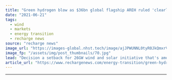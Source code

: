 ```yaml
---
title: "Green hydrogen blow as $36bn global flagship AREH ruled 'clearly unacceptable' by Australia"
date: "2021-06-21"
tags: 
  - wind
  - markets
  - energy transition
  - recharge news
source: "recharge news"
image_url: "https://images-global.nhst.tech/image/ajJPWUNNL0tyR0JkQmxrVW8zSlJxczMxMlkvYVhOd29NR1ZDNTZ1SmlLOD0=/nhst/binary/5cf9ffd1a5f8ec64f8a9015f5e1d743e"
image_fp: "/assets/img/post_thumbnails/70.jpg"
lead: "Decision a setback for 26GW wind and solar initiative that's among largest to pioneer production of renewable fuels at 'oil & gas scale'"
article_url: "https://www.rechargenews.com/energy-transition/green-hydrogen-blow-as-36bn-global-flagship-areh-ruled-clearly-unacceptable-by-australia/2-1-1028069"
---
```


---
